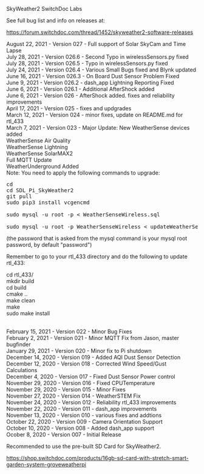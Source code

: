 
SkyWeather2
SwitchDoc Labs

See full bug list and info on releases at:<BR>

https://forum.switchdoc.com/thread/1452/skyweather2-software-releases

August 22, 2021 - Version 027 - Full support of Solar SkyCam and Time Lapse<BR>
July 28, 2021 - Version 026.6 - Second Typo in wirelessSensors.py fixed<BR>
July 28, 2021 - Version 026.5 - Typo in wirelessSensors.py fixed<BR>
July 24, 2021 - Version 026.4 - Various Small Bugs fixed and Blynk updated<BR>
June 16, 2021 - Version 026.3 - On Board Dust Sensor Problem Fixed<BR>
June 9, 2021 - Version 026.2 - dash_app Lightning Reporting Fixed<BR>
June 6, 2021 - Version 026.1 - Additional AfterShock added<BR>
June 6, 2021 - Version 026 - AfterShock added. fixes and reliability improvements <BR>
April 17, 2021 - Version 025 - fixes and updgrades<BR>
March 12, 2021 - Version 024 - minor fixes, update on README.md for rtl_433<BR>
March 7, 2021 - Version 023 - Major Update: New WeatherSense devices added<BR>
WeatherSense Air Quality <BR>
WeatherSense Lightning<BR>
WeatherSense SolarMAX2<BR>
Full MQTT Update<BR>
WeatherUnderground Added<BR>
Note:  You need to apply the following commands to upgrade:<BR>
<pre>
cd
cd SDL_Pi_SkyWeather2
git pull
sudo pip3 install vcgencmd

sudo mysql -u root -p < WeatherSenseWireless.sql 

sudo mysql -u root -p WeatherSenseWireless < updateWeatherSenseWireless.sql
</pre>
(the password that is asked from the mysql command is your mysql root password, by default "password")<BR>

Remember to go to your rtl_433 directory and do the following to update rtl_433:<BR>

cd rtl_433/<BR>
mkdir build<BR>
cd build<BR>
cmake ..<BR>
make clean <BR>
make<BR>
sudo make install<BR>



<BR>
February 15, 2021 - Version 022 - Minor Bug Fixes<BR>
February 2, 2021 - Version 021 - Minor MQTT Fix from Jason, master bugfinder<BR> 
January 29, 2021 - Version 020 - Minor fix to Pi shutdown<BR> 
December 14, 2020 - Version 019 - Added AQI Dust Sensor Detection<BR> 
December 12, 2020 - Version 018 - Corrected Wind Speed/Gust Calculations<BR> 
December 4, 2020 - Version 017 - Fixed Dust Sensor Power control<BR> 
November 29, 2020 - Version 016 - Fixed CPUTemperature<BR>
November 29, 2020 - Version 015 - Minor Fixes<BR>
November 27, 2020 - Version 014 - WeatherSTEM Fix <BR>
November 24, 2020 - Version 012 - Reliability rtl_433 improvements <BR>
November 22, 2020 - Version 011 - dash_app improvements <BR>
November 13, 2020 - Version 010 - various fixes and addtions<BR>
October 22, 2020 - Version 009 - Camera Orientation Support <BR>
October 10, 2020 - Version 008 - Added dash_app support<BR>
Ocober 8, 2020 - Version 007 - Initial Release<BR>

Recommended to use the pre-built SD Card for SkyWeather2.

https://shop.switchdoc.com/products/16gb-sd-card-with-stretch-smart-garden-system-groveweatherpi





